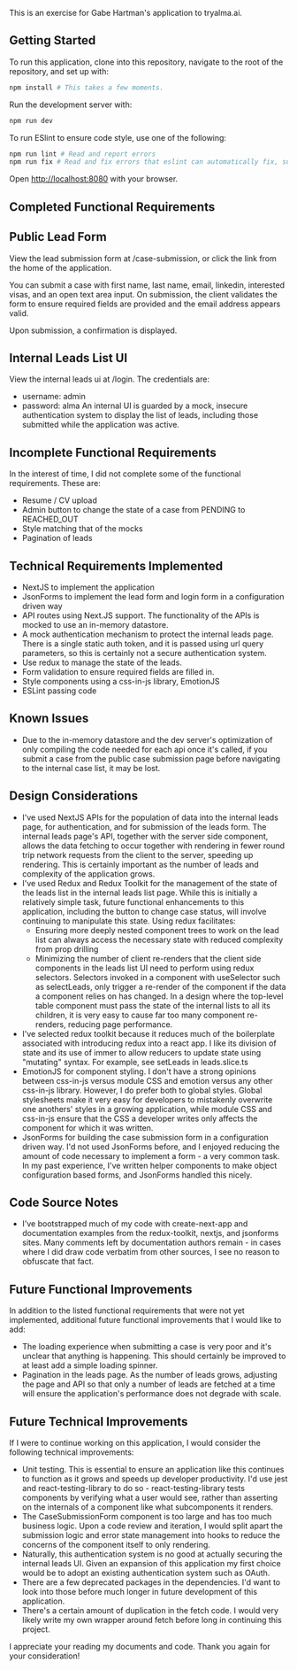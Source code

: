 This is an exercise for Gabe Hartman's application to tryalma.ai.

## Getting Started

To run this application, clone into this repository, navigate to the root of the repository, and set up with:
```bash
npm install # This takes a few moments.
```

Run the development server with:

```bash
npm run dev
```

To run ESlint to ensure code style, use one of the following:

```bash
npm run lint # Read and report errors
npm run fix # Read and fix errors that eslint can automatically fix, such as those pertaining to quotes and semicolons. 
```

Open [http://localhost:8080](http://localhost:8080) with your browser.


## Completed Functional Requirements

## Public Lead Form
View the lead submission form at /case-submission, or click the link from the home of the application.

You can submit a case with first name, last name, email, linkedin, interested visas, and an open text area input. On submission, the client validates the form to ensure required fields are provided and the email address
appears valid.

Upon submission, a confirmation is displayed.

## Internal Leads List UI
View the internal leads ui at /login. The credentials are:
* username: admin
* password: alma 
An internal UI is guarded by a mock, insecure authentication system to display the list of leads, including those submitted while the application was active.

## Incomplete Functional Requirements
In the interest of time, I did not complete some of the functional requirements. These are:
* Resume / CV upload
* Admin button to change the state of a case from PENDING to REACHED_OUT
* Style matching that of the mocks
* Pagination of leads

## Technical Requirements Implemented
* NextJS to implement the application
* JsonForms to implement the lead form and login form in a configuration driven way 
* API routes using Next.JS support. The functionality of the APIs is mocked to use an in-memory datastore.
* A mock authentication mechanism to protect the internal leads page. There is a single static auth token, and it is passed using url query parameters, so this is certainly not a secure authentication system.
* Use redux to manage the state of the leads.
* Form validation to ensure required fields are filled in.
* Style components using a css-in-js library, EmotionJS
* ESLint passing code

## Known Issues
* Due to the in-memory datastore and the dev server's optimization of only compiling the code needed for each api once it's called, if you submit a case from the public case submission page before navigating to the internal case list, it may be lost.

## Design Considerations

* I've used NextJS APIs for the population of data into the internal leads page, for authentication, and for submission of the leads form. The internal leads page's API, together with the server side component, allows the data fetching to occur together with rendering in fewer round trip network requests from the client to the server, speeding up rendering. This is certainly important as the number of leads and complexity of the application grows.
* I've used Redux and Redux Toolkit for the management of the state of the leads list in the internal leads list page. While this is initially a relatively simple task, future functional enhancements to this application, including the button to change case status, will involve continuing to manipulate this state. Using redux facilitates:
    * Ensuring more deeply nested component trees to work on the lead list can always access the necessary state with reduced complexity from prop drilling
    * Minimizing the number of client re-renders that the client side components in the leads list UI need to perform using redux selectors. Selectors invoked in a component with useSelector such as selectLeads, only trigger a re-render of the component if the data a component relies on has changed. In a design where the top-level table component must pass the state of the internal lists to all its children, it is very easy to cause far too many component re-renders, reducing page performance.
* I've selected redux toolkit because it reduces much of the boilerplate associated with introducing redux into a react app. I like its division of state and its use of immer to allow reducers to update state using "mutating" syntax. For example, see setLeads in leads.slice.ts
* EmotionJS for component styling. I don't have a strong opinions between css-in-js versus module CSS and emotion versus any other css-in-js library. However, I do prefer both to global styles. Global stylesheets make it very easy for developers to mistakenly overwrite one anothers' styles in a growing application, while module CSS and css-in-js ensure that the CSS a developer writes only affects the component for which it was written.
* JsonForms for building the case submission form in a configuration driven way. I'd not used JsonForms before, and I enjoyed reducing the amount of code necessary to implement a form - a very common task. In my past experience, I've written helper components to make object configuration based forms, and JsonForms handled this nicely.

## Code Source Notes
* I've bootstrapped much of my code with create-next-app and documentation examples from the redux-toolkit, nextjs, and jsonforms sites. Many comments left by documentation authors remain - in cases where I did draw code verbatim from other sources, I see no reason to obfuscate that fact.

## Future Functional Improvements
In addition to the listed functional requirements that were not yet implemented, additional future functional improvements that I would like to add:
* The loading experience when submitting a case is very poor and it's unclear that anything is happening. This should certainly be improved to at least add a simple loading spinner.
* Pagination in the leads page. As the number of leads grows, adjusting the page and API so that only a number of leads are fetched at a time will ensure the application's performance does not degrade with scale.


## Future Technical Improvements
If I were to continue working on this application, I would consider the following technical improvements:
* Unit testing. This is essential to ensure an application like this continues to function as it grows and speeds up developer productivity. I'd use jest and react-testing-library to do so - react-testing-library tests components by verifying what a user would see, rather than asserting on the internals of a component like what subcomponents it renders.
* The CaseSubmissionForm component is too large and has too much business logic. Upon a code review and iteration, I would split apart the submission logic and error state management into hooks to reduce the concerns of the component itself to only rendering.
* Naturally, this authentication system is no good at actually securing the internal leads UI. Given an expansion of this application my first choice would be to adopt an existing authentication system such as OAuth.
* There are a few deprecated packages in the dependencies. I'd want to look into those before much longer in future development of this application. 
* There's a certain amount of duplication in the fetch code. I would very likely write my own wrapper around fetch before long in continuing this project.

I appreciate your reading my documents and code. Thank you again for your consideration!
